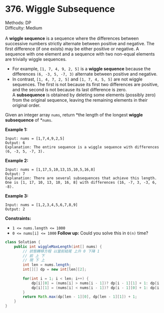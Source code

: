 # 376. Wiggle Subsequence  

  Methods: DP </br> Difficulty: Medium </br> </br>A **wiggle sequence** is a sequence where the differences between successive numbers strictly alternate between positive and negative. The first difference (if one exists) may be either positive or negative. A sequence with one element and a sequence with two non-equal elements are trivially wiggle sequences.

- For example, `[1, 7, 4, 9, 2, 5]` is a **wiggle sequence** because the differences `(6, -3, 5, -7, 3)` alternate between positive and negative.
- In contrast, `[1, 4, 7, 2, 5]` and `[1, 7, 4, 5, 5]` are not wiggle sequences. The first is not because its first two differences are positive, and the second is not because its last difference is zero.
A **subsequence** is obtained by deleting some elements (possibly zero) from the original sequence, leaving the remaining elements in their original order.

Given an integer array `nums`, return *the length of the longest ****wiggle subsequence**** of *`nums`.

**Example 1:**

```plain text
Input: nums = [1,7,4,9,2,5]
Output: 6
Explanation: The entire sequence is a wiggle sequence with differences (6, -3, 5, -7, 3).
```

**Example 2:**

```plain text
Input: nums = [1,17,5,10,13,15,10,5,16,8]
Output: 7
Explanation: There are several subsequences that achieve this length.
One is [1, 17, 10, 13, 10, 16, 8] with differences (16, -7, 3, -3, 6, -8).
```

**Example 3:**

```plain text
Input: nums = [1,2,3,4,5,6,7,8,9]
Output: 2
```

**Constraints:**

- `1 <= nums.length <= 1000`
- `0 <= nums[i] <= 1000`
**Follow up:** Could you solve this in `O(n)` time?

```java
class Solution {
    public int wiggleMaxLength(int[] nums) {
        // 狀態轉移方程 以當前結尾 上升 0 下降 1
        // 前 上 下
        // 現 下 上
        int len = nums.length;
        int[][] dp = new int[len][2];
        
        for(int i = 1; i < len; i++) {
            dp[i][0] = (nums[i] > nums[i - 1])? dp[i - 1][1] + 1: dp[i - 1][0];
            dp[i][1] = (nums[i] < nums[i - 1])? dp[i - 1][0] + 1: dp[i - 1][1];
        }
        return Math.max(dp[len - 1][0], dp[len - 1][1]) + 1;
    }
}
```

